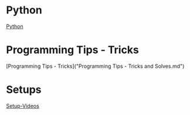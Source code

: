 # Python
 [Python](./Python/)
 
# Programming Tips - Tricks
 [Programming Tips - Tricks]("Programming Tips - Tricks and Solves.md")
 
# Setups
[Setup-Videos](./Setup-Videos.md)
